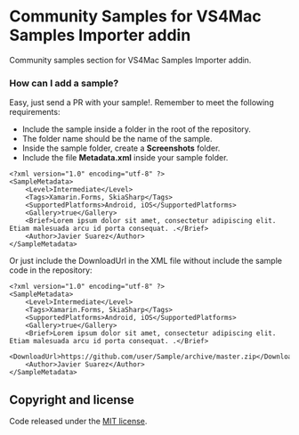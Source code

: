 # Community Samples for VS4Mac Samples Importer addin

Community samples section for VS4Mac Samples Importer addin. 

### How can I add a sample?

Easy, just send a PR with your sample!. Remember to meet the following requirements:
- Include the sample inside a folder in the root of the repository.
- The folder name should be the name of the sample.
- Inside the sample folder, create a **Screenshots** folder.
- Include the file **Metadata.xml** inside your sample folder.

```
<?xml version="1.0" encoding="utf-8" ?>
<SampleMetadata>
    <Level>Intermediate</Level>
    <Tags>Xamarin.Forms, SkiaSharp</Tags>
    <SupportedPlatforms>Android, iOS</SupportedPlatforms>
    <Gallery>true</Gallery>
    <Brief>Lorem ipsum dolor sit amet, consectetur adipiscing elit. Etiam malesuada arcu id porta consequat. .</Brief>
    <Author>Javier Suarez</Author>
</SampleMetadata>

```

Or just include the DownloadUrl in the XML file without include the sample code in the repository:

```
<?xml version="1.0" encoding="utf-8" ?>
<SampleMetadata>
    <Level>Intermediate</Level>
    <Tags>Xamarin.Forms, SkiaSharp</Tags>
    <SupportedPlatforms>Android, iOS</SupportedPlatforms>
    <Gallery>true</Gallery>
    <Brief>Lorem ipsum dolor sit amet, consectetur adipiscing elit. Etiam malesuada arcu id porta consequat. .</Brief>
    <DownloadUrl>https://github.com/user/Sample/archive/master.zip</DownloadUrl>
    <Author>Javier Suarez</Author>
</SampleMetadata>

```

## Copyright and license

Code released under the [MIT license](https://opensource.org/licenses/MIT).